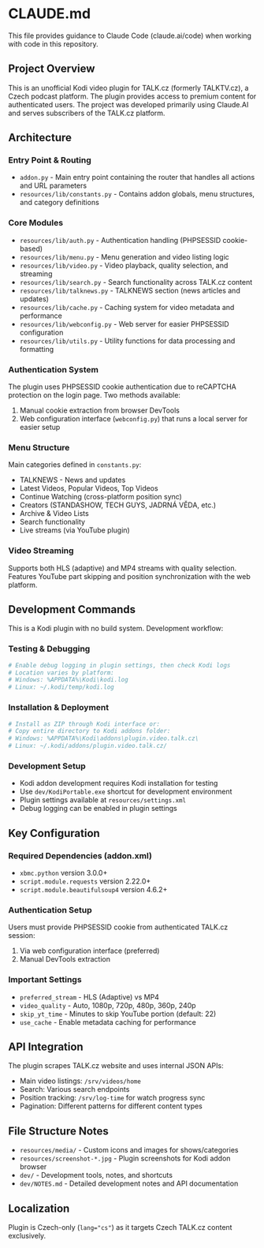 # CLAUDE.md

This file provides guidance to Claude Code (claude.ai/code) when working with code in this repository.

## Project Overview

This is an unofficial Kodi video plugin for TALK.cz (formerly TALKTV.cz), a Czech podcast platform. The plugin provides access to premium content for authenticated users. The project was developed primarily using Claude.AI and serves subscribers of the TALK.cz platform.

## Architecture

### Entry Point & Routing
- `addon.py` - Main entry point containing the router that handles all actions and URL parameters
- `resources/lib/constants.py` - Contains addon globals, menu structures, and category definitions

### Core Modules
- `resources/lib/auth.py` - Authentication handling (PHPSESSID cookie-based)
- `resources/lib/menu.py` - Menu generation and video listing logic
- `resources/lib/video.py` - Video playback, quality selection, and streaming
- `resources/lib/search.py` - Search functionality across TALK.cz content
- `resources/lib/talknews.py` - TALKNEWS section (news articles and updates)
- `resources/lib/cache.py` - Caching system for video metadata and performance
- `resources/lib/webconfig.py` - Web server for easier PHPSESSID configuration
- `resources/lib/utils.py` - Utility functions for data processing and formatting

### Authentication System
The plugin uses PHPSESSID cookie authentication due to reCAPTCHA protection on the login page. Two methods available:
1. Manual cookie extraction from browser DevTools
2. Web configuration interface (`webconfig.py`) that runs a local server for easier setup

### Menu Structure
Main categories defined in `constants.py`:
- TALKNEWS - News and updates
- Latest Videos, Popular Videos, Top Videos
- Continue Watching (cross-platform position sync)
- Creators (STANDASHOW, TECH GUYS, JADRNÁ VĚDA, etc.)
- Archive & Video Lists
- Search functionality
- Live streams (via YouTube plugin)

### Video Streaming
Supports both HLS (adaptive) and MP4 streams with quality selection. Features YouTube part skipping and position synchronization with the web platform.

## Development Commands

This is a Kodi plugin with no build system. Development workflow:

### Testing & Debugging
```bash
# Enable debug logging in plugin settings, then check Kodi logs
# Location varies by platform:
# Windows: %APPDATA%\Kodi\kodi.log
# Linux: ~/.kodi/temp/kodi.log
```

### Installation & Deployment
```bash
# Install as ZIP through Kodi interface or:
# Copy entire directory to Kodi addons folder:
# Windows: %APPDATA%\Kodi\addons\plugin.video.talk.cz\
# Linux: ~/.kodi/addons/plugin.video.talk.cz/
```

### Development Setup
- Kodi addon development requires Kodi installation for testing
- Use `dev/KodiPortable.exe` shortcut for development environment
- Plugin settings available at `resources/settings.xml`
- Debug logging can be enabled in plugin settings

## Key Configuration

### Required Dependencies (addon.xml)
- `xbmc.python` version 3.0.0+
- `script.module.requests` version 2.22.0+
- `script.module.beautifulsoup4` version 4.6.2+

### Authentication Setup
Users must provide PHPSESSID cookie from authenticated TALK.cz session:
1. Via web configuration interface (preferred)
2. Manual DevTools extraction

### Important Settings
- `preferred_stream` - HLS (Adaptive) vs MP4
- `video_quality` - Auto, 1080p, 720p, 480p, 360p, 240p
- `skip_yt_time` - Minutes to skip YouTube portion (default: 22)
- `use_cache` - Enable metadata caching for performance

## API Integration

The plugin scrapes TALK.cz website and uses internal JSON APIs:
- Main video listings: `/srv/videos/home`
- Search: Various search endpoints
- Position tracking: `/srv/log-time` for watch progress sync
- Pagination: Different patterns for different content types

## File Structure Notes

- `resources/media/` - Custom icons and images for shows/categories
- `resources/screenshot-*.jpg` - Plugin screenshots for Kodi addon browser
- `dev/` - Development tools, notes, and shortcuts
- `dev/NOTES.md` - Detailed development notes and API documentation

## Localization

Plugin is Czech-only (`lang="cs"`) as it targets Czech TALK.cz content exclusively.